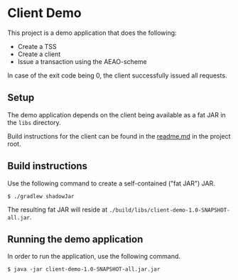 # Client Demo

This project is a demo application that does the following:

- Create a TSS
- Create a client
- Issue a transaction using the AEAO-scheme


In case of the exit code being 0, the client successfully issued all requests.

## Setup
The demo application depends on the client being available as a fat JAR in the `libs` directory. 


Build instructions for the client can be found in the [readme.md](https://github.com/fiskaly/fiskaly-kassensichv-client-java/blob/master/readme.md) in the project root.

## Build instructions
Use the following command to create a self-contained ("fat JAR") JAR.


```
$ ./gradlew shadowJar
```


The resulting fat JAR will reside at `./build/libs/client-demo-1.0-SNAPSHOT-all.jar`.

## Running the demo application
In order to run the application, use the following command.


```
$ java -jar client-demo-1.0-SNAPSHOT-all.jar.jar
```
